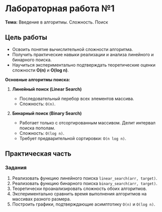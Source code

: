 # Лабораторная работа №1  
**Тема:** Введение в алгоритмы. Сложность. Поиск  

## Цель работы  
- Освоить понятие вычислительной сложности алгоритма.  
- Получить практические навыки реализации и анализа линейного и бинарного поиска.  
- Научиться экспериментально подтверждать теоретические оценки сложности **O(n)** и **O(log n)**.  


**Основные алгоритмы поиска:**  
1. **Линейный поиск (Linear Search)**  
   - Последовательный перебор всех элементов массива.  
   - Сложность: `O(n)`.  

2. **Бинарный поиск (Binary Search)**  
   - Работает только с отсортированным массивом. Делит интервал поиска пополам.  
   - Сложность: `O(log n)`.  
   - Требует предварительной сортировки: `O(n log n)`.  

## Практическая часть  
### Задания  
1. Реализовать функцию линейного поиска `linear_search(arr, target)`.  
2. Реализовать функцию бинарного поиска `binary_search(arr, target)`.  
3. Теоретически проанализировать сложность обоих алгоритмов.  
4. Экспериментально сравнить время выполнения алгоритмов на массивах разного размера.  
5. Построить графики, подтверждающие асимптотику `O(n)` и `O(log n)`.  
